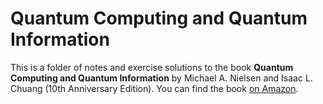 # Quantum Computing and Quantum Information

This is a folder of notes and exercise solutions to the book **Quantum Computing and Quantum Information** by Michael A. Nielsen and Isaac L. Chuang (10th Anniversary Edition). You can find the book [on Amazon](https://www.amazon.com/Quantum-Computation-Information-10th-Anniversary/dp/1107002176).
